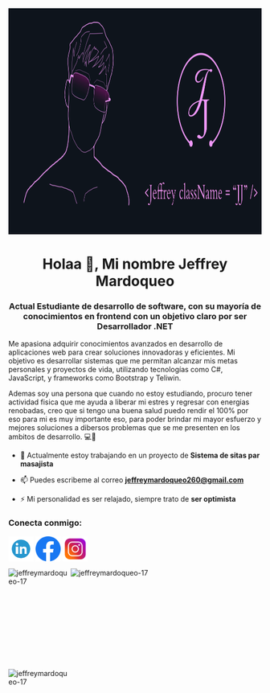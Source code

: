 <head>
 <link rel="stylesheet" href="style.css">
<link>
</head>
<div class = "header">
<div class = "imgenes">
<img class = "perfil"src="./PROPUESTA1.svg" alt="Mi silueta" width="900" height="450" >  </div>
</div>
<h1 align="center">Holaa 👋, Mi nombre Jeffrey Mardoqueo</h1>
<h3 align="center">Actual Estudiante de desarrollo de software, con su mayoría de conocimientos en frontend con un objetivo claro por ser Desarrollador .NET </h3>
<p>Me apasiona adquirir conocimientos avanzados en desarrollo de aplicaciones web para crear soluciones innovadoras y eficientes. Mi objetivo es desarrollar sistemas que me permitan alcanzar mis metas personales y proyectos de vida, utilizando tecnologías como C#, JavaScript, y frameworks como Bootstrap y Teliwin.</p>
<p>Ademas soy una persona que cuando no estoy estudiando, procuro tener actividad fisica que me ayuda a liberar mi estres y regresar con energias renobadas, creo que si tengo una buena salud puedo rendir el 100% por eso para mi es muy importante eso, para poder brindar mi mayor esfuerzo y mejores soluciones a dibersos problemas que se me presenten en los ambitos de desarrollo. 💻💖</p>

- 🔭 Actualmente estoy trabajando en un proyecto de **Sistema de sitas par masajista**

- 📫 Puedes escribeme al correo **jeffreymardoqueo260@gmail.com**

- ⚡ Mi personalidad es ser relajado, siempre trato de **ser optimista**

<h3 align="left">Conecta conmigo:</h3>
<p align="left ">
<a href="https://linkedin.com/in/jeffrey mardoqueo jiménez santos" target="blank"><img align="center" src="./linkedin.png" alt="jeffrey mardoqueo jiménez santos" height="50" width="50" /></a>
<a href="https://fb.com/jeff mardoqueo" target="blank"><img align="center" src="./facebook.png" alt="jeff mardoqueo" height="50" width="50" /></a>
<a href="https://instagram.com /jeff mardoqueo" target="blank"><img align="center" src="./instagram.png" alt="jeff mardoqueo" height="50" width="50" /></a>
</p>

<div style="display: flex; justify-content: space-around;">
    <div style="display: grid;">
        <img src="https://github-readme-stats.vercel.app/api/top-langs?username=jeffreymardoqueo-17&show_icons=true&locale=en&layout=compact&theme=dark" alt="jeffreymardoqueo-17" style="height: 200px;">
        <img src="https://github-readme-stats.vercel.app/api?username=jeffreymardoqueo-17&show_icons=true&locale=en&theme=dark" alt="jeffreymardoqueo-17" style="height: 200px;">
    </div>
    <img src="https://github-readme-streak-stats.herokuapp.com/?user=jeffreymardoqueo-17&theme=dark" alt="jeffreymardoqueo-17" style="width: 100%;">
</div>
